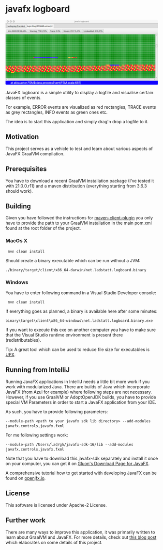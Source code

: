 # javafx logboard

![Screenshot](screenshot.png)

JavaFX logboard is a simple utility to display a logfile and visualise certain classes of events. 

For example, ERROR events are visualized as red rectangles, TRACE events as grey rectangles, INFO events as green ones etc. 

The idea is to start this application and simply drag'n drop a logfile to it.

## Motivation

This project serves as a vehicle to test and learn about various aspects of JavaFX GraalVM compilation.

## Prerequisites

You have to download a recent GraalVM installation package (I've tested it with 21.0.0.r11) and a maven distribution
(everything starting from 3.6.3 should work).

## Building

Given you have followed the instructions for [maven-client-plugin](https://github.com/gluonhq/client-maven-plugin) you only have to provide the path to your GraalVM installation in the main pom.xml found at the root folder of the project.


### MacOs X

     mvn clean install

Should create a binary executable which can be run without a JVM:

    ./binary/target/client/x86_64-darwin/net.ladstatt.logboard.binary

### Windows    

You have to enter following command in a Visual Studio Developer console:

     mvn clean install

If everything goes as planned, a binary is available here after some minutes:
    
    binary\target\client\x86_64-windows\net.ladstatt.logboard.binary.exe

If you want to execute this exe on another computer you have to make sure that the Visual Studio runtime environment
is present there (redistributables).

Tip: A great tool which can be used to reduce file size for executables is [UPX](https://upx.github.io).

## Running from IntelliJ

Running JavaFX applications in IntelliJ needs a little bit more work if you work with modularized Java. There are builds
of Java which incorporate JavaFX (from Azul for example) where following steps are not necessary. However, if you use GraalVM or AdoptOpenJDK builds, you have to provide special VM Parameters in order to start a JavaFX application
from your IDE. 

As such, you have to provide following parameters:

    --module-path <path to your javafx sdk lib directory> --add-modules javafx.controls,javafx.fxml

For me following settings work:

    --module-path /Users/lad/gh/javafx-sdk-16/lib --add-modules javafx.controls,javafx.fxml

Note that you have to download this javafx-sdk separately and install it once on your computer, you can get it on 
[Gluon's Download Page for JavaFX](https://gluonhq.com/products/javafx/). 

A comprehensive tutorial how to get started with developing JavaFX can be found on [openjfx.io](https://openjfx.io). 

## License

This software is licensed under Apache-2 License.

## Further work

There are many ways to improve this application, it was primarily written to learn about GraalVM and JavaFX. For more details, check out [this blog post](https://ladstatt.blogspot.com/2020/10/compile-scala-javafx-application-with.html) which elaborates on some details of this project.
